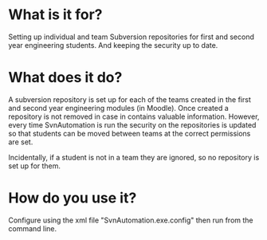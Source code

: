 What is it for?
===
Setting up individual and team Subversion repositories for first and 
second year engineering students.  And keeping the security up to date.

What does it do?
===
A subversion repository is set up for each of the teams created in the 
first and second year engineering modules (in Moodle).  Once created a
repository is not removed in case in contains valuable information.
However, every time SvnAutomation is run the security on the repositories
is updated so that students can be moved between teams at the correct
permissions are set.  

Incidentally, if a student is not in a team they are ignored, so no
repository is set up for them.

How do you use it?
===
Configure using the xml file "SvnAutomation.exe.config" then run from 
the command line.
